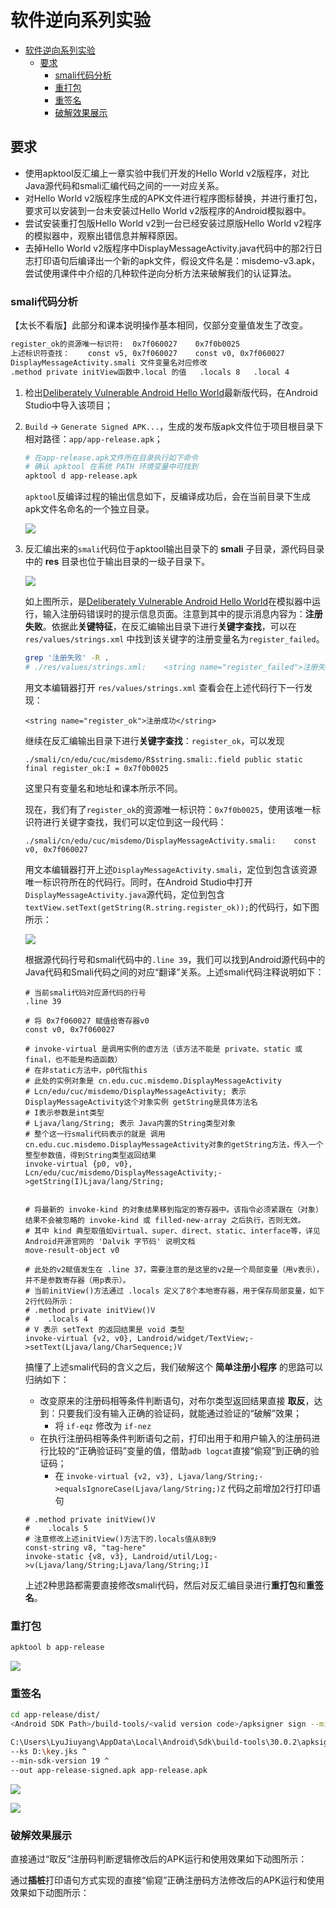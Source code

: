 # 软件逆向系列实验
- [软件逆向系列实验](#软件逆向系列实验)
  - [要求](#要求)
    - [smali代码分析](#smali代码分析)
    - [重打包](#重打包)
    - [重签名](#重签名)
    - [破解效果展示](#破解效果展示)



## 要求
* 使用apktool反汇编上一章实验中我们开发的Hello World v2版程序，对比Java源代码和smali汇编代码之间的一一对应关系。
* 对Hello World v2版程序生成的APK文件进行程序图标替换，并进行重打包，要求可以安装到一台未安装过Hello World v2版程序的Android模拟器中。
* 尝试安装重打包版Hello World v2到一台已经安装过原版Hello World v2程序的模拟器中，观察出错信息并解释原因。
* 去掉Hello World v2版程序中DisplayMessageActivity.java代码中的那2行日志打印语句后编译出一个新的apk文件，假设文件名是：misdemo-v3.apk，尝试使用课件中介绍的几种软件逆向分析方法来破解我们的认证算法。

### smali代码分析

【太长不看版】此部分和课本说明操作基本相同，仅部分变量值发生了改变。

```bash
register_ok的资源唯一标识符:  0x7f060027    0x7f0b0025  
上述标识符查找：    const v5, 0x7f060027    const v0, 0x7f060027
DisplayMessageActivity.smali 文件变量名对应修改
.method private initView函数中.local 的值   .locals 8   .local 4
``` 


1. 检出[Deliberately Vulnerable Android Hello World](https://github.com/c4pr1c3/DVAHW)最新版代码，在Android Studio中导入该项目；
2. ``Build`` -> ``Generate Signed APK...``，生成的发布版apk文件位于项目根目录下相对路径：``app/app-release.apk``；



    ```bash
    # 在app-release.apk文件所在目录执行如下命令
    # 确认 apktool 在系统 PATH 环境变量中可找到
    apktool d app-release.apk 
    ```

    ``apktool``反编译过程的输出信息如下，反编译成功后，会在当前目录下生成apk文件名命名的一个独立目录。

    ![](imgs/APKtoolReverse.png)

3. 反汇编出来的``smali``代码位于apktool输出目录下的 **smali** 子目录，源代码目录中的 **res** 目录也位于输出目录的一级子目录下。

    ![](imgs/Initation.png)



    如上图所示，是[Deliberately Vulnerable Android Hello World](https://github.com/c4pr1c3/DVAHW)在模拟器中运行，输入注册码错误时的提示信息页面。注意到其中的提示消息内容为：**注册失败**。依据此**关键特征**，在反汇编输出目录下进行**关键字查找**，可以在 ``res/values/strings.xml`` 中找到该关键字的注册变量名为``register_failed``。

    ```bash
    grep '注册失败' -R . 
    # ./res/values/strings.xml:    <string name="register_failed">注册失败</string>
    ```

    用文本编辑器打开 ``res/values/strings.xml`` 查看会在上述代码行下一行发现：

    ```
    <string name="register_ok">注册成功</string>
    ```

    继续在反汇编输出目录下进行**关键字查找**：``register_ok``，可以发现

    ```
    ./smali/cn/edu/cuc/misdemo/R$string.smali:.field public static final register_ok:I = 0x7f0b0025
    ```

    这里只有变量名和地址和课本所示不同。

    现在，我们有了``register_ok``的资源唯一标识符：``0x7f0b0025``，使用该唯一标识符进行关键字查找，我们可以定位到这一段代码：

    ```
    ./smali/cn/edu/cuc/misdemo/DisplayMessageActivity.smali:    const v0, 0x7f060027
    ```

    用文本编辑器打开上述``DisplayMessageActivity.smali``，定位到包含该资源唯一标识符所在的代码行。同时，在Android Studio中打开``DisplayMessageActivity.java``源代码，定位到包含``textView.setText(getString(R.string.register_ok));``的代码行，如下图所示：

    ![](imgs/Inverse.png)

    根据源代码行号和smali代码中的``.line 39``，我们可以找到Android源代码中的Java代码和Smali代码之间的对应“翻译”关系。上述smali代码注释说明如下：

    ```smali
    # 当前smali代码对应源代码的行号
    .line 39

    # 将 0x7f060027 赋值给寄存器v0
    const v0, 0x7f060027

    # invoke-virtual 是调用实例的虚方法（该方法不能是 private、static 或 final，也不能是构造函数）
    # 在非static方法中，p0代指this
    # 此处的实例对象是 cn.edu.cuc.misdemo.DisplayMessageActivity
    # Lcn/edu/cuc/misdemo/DisplayMessageActivity; 表示DisplayMessageActivity这个对象实例 getString是具体方法名
    # I表示参数是int类型
    # Ljava/lang/String; 表示 Java内置的String类型对象
    # 整个这一行smali代码表示的就是 调用 cn.edu.cuc.misdemo.DisplayMessageActivity对象的getString方法，传入一个整型参数值，得到String类型返回结果
    invoke-virtual {p0, v0}, Lcn/edu/cuc/misdemo/DisplayMessageActivity;->getString(I)Ljava/lang/String;


    # 将最新的 invoke-kind 的对象结果移到指定的寄存器中。该指令必须紧跟在（对象）结果不会被忽略的 invoke-kind 或 filled-new-array 之后执行，否则无效。
    # 其中 kind 典型取值如virtual、super、direct、static、interface等，详见Android开源官网的 'Dalvik 字节码' 说明文档
    move-result-object v0

    # 此处的v2赋值发生在 .line 37，需要注意的是这里的v2是一个局部变量（用v表示），并不是参数寄存器（用p表示）。
    # 当前initView()方法通过 .locals 定义了8个本地寄存器，用于保存局部变量，如下2行代码所示：
    # .method private initView()V
    #    .locals 4
    # V 表示 setText 的返回结果是 void 类型
    invoke-virtual {v2, v0}, Landroid/widget/TextView;->setText(Ljava/lang/CharSequence;)V

    ```

    搞懂了上述smali代码的含义之后，我们破解这个 **简单注册小程序** 的思路可以归纳如下：

    * 改变原来的注册码相等条件判断语句，对布尔类型返回结果直接 **取反**，达到：只要我们没有输入正确的验证码，就能通过验证的“破解”效果；
        * 将 ``if-eqz`` 修改为 ``if-nez``
    * 在执行注册码相等条件判断语句之前，打印出用于和用户输入的注册码进行比较的“正确验证码”变量的值，借助``adb logcat``直接“偷窥”到正确的验证码；
        * 在 ``invoke-virtual {v2, v3}, Ljava/lang/String;->equalsIgnoreCase(Ljava/lang/String;)Z`` 代码之前增加2行打印语句

    ```smali
    # .method private initView()V
    #    .locals 5
    # 注意修改上述initView()方法下的.locals值从8到9
    const-string v8, "tag-here"
    invoke-static {v8, v3}, Landroid/util/Log;->v(Ljava/lang/String;Ljava/lang/String;)I
    ```



    上述2种思路都需要直接修改smali代码，然后对反汇编目录进行**重打包**和**重签名**。

### 重打包

```bash
apktool b app-release
```

![](imgs/RePack.png)

### 重签名

```bash
cd app-release/dist/
<Android SDK Path>/build-tools/<valid version code>/apksigner sign --min-sdk-version 19 --ks <path to release.keystore.jks> --out app-release-signed.apk app-release.apk
```


```bash
C:\Users\LyuJiuyang\AppData\Local\Android\Sdk\build-tools\30.0.2\apksigner.bat sign ^
--ks D:\key.jks ^
--min-sdk-version 19 ^
--out app-release-signed.apk app-release.apk
```

![](imgs/ReAsign.png)

![](imgs/ReInstall.png)

### 破解效果展示

直接通过“取反”注册码判断逻辑修改后的APK运行和使用效果如下动图所示：



通过**插桩**打印语句方式实现的直接“偷窥”正确注册码方法修改后的APK运行和使用效果如下动图所示：